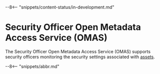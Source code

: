 <!-- SPDX-License-Identifier: CC-BY-4.0 -->
<!-- Copyright Contributors to the Egeria project. -->

--8<-- "snippets/content-status/in-development.md"

# Security Officer Open Metadata Access Service (OMAS)

The Security Officer Open Metadata Access Service (OMAS) supports security officers monitoring the security settings associated with [assets](/egeria-docs/concepts/asset).

--8<-- "snippets/abbr.md"

